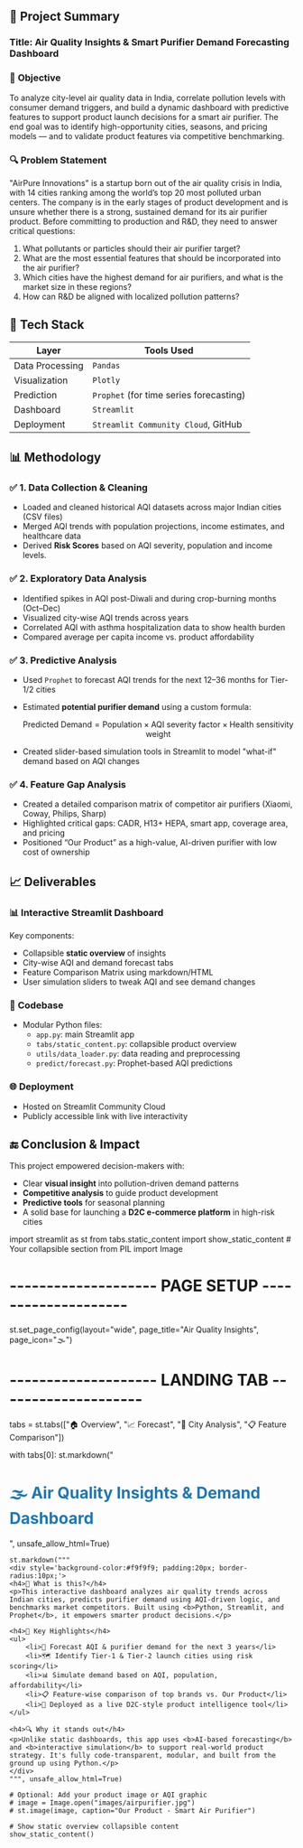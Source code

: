 ## 📘 Project Summary

### **Title**: Air Quality Insights & Smart Purifier Demand Forecasting Dashboard

### 🧩 **Objective**
To analyze city-level air quality data in India, correlate pollution levels with consumer demand triggers, and build a dynamic dashboard with predictive features to support product launch decisions for a smart air purifier. The end goal was to identify high-opportunity cities, seasons, and pricing models — and to validate product features via competitive benchmarking.

### 🔍 **Problem Statement**
"AirPure Innovations" is a startup born out of the air quality crisis in India, with 14 cities ranking among the world’s top 20 most polluted urban centers. The company is in the early stages of product development and is unsure whether there is a strong, sustained demand for its air purifier product. Before committing to production and R&D, they need to answer critical questions:
1. What pollutants or particles should their air purifier target?
2. What are the most essential features that should be incorporated into the air purifier?
3. Which cities have the highest demand for air purifiers, and what is the market size in these regions?
4. How can R&D be aligned with localized pollution patterns?

## 🔧 Tech Stack

| Layer           | Tools Used                              |
| --------------- | --------------------------------------- |
| Data Processing | `Pandas`                      |
| Visualization   | `Plotly`      |
| Prediction      | `Prophet` (for time series forecasting) |
| Dashboard       | `Streamlit`       |
| Deployment      | `Streamlit Community Cloud`, GitHub     |


## 📊 Methodology
### ✅ **1. Data Collection & Cleaning**
* Loaded and cleaned historical AQI datasets across major Indian cities (CSV files)
* Merged AQI trends with population projections, income estimates, and healthcare data
* Derived **Risk Scores** based on AQI severity, population and income levels.

### ✅ **2. Exploratory Data Analysis**
* Identified spikes in AQI post-Diwali and during crop-burning months (Oct–Dec)
* Visualized city-wise AQI trends across years
* Correlated AQI with asthma hospitalization data to show health burden
* Compared average per capita income vs. product affordability

### ✅ **3. Predictive Analysis**
* Used `Prophet` to forecast AQI trends for the next 12–36 months for Tier-1/2 cities

* Estimated **potential purifier demand** using a custom formula:

  $$
  \text{Predicted Demand} = \text{Population} \times \text{AQI severity factor} \times \text{Health sensitivity weight}
  $$

* Created slider-based simulation tools in Streamlit to model "what-if" demand based on AQI changes

### ✅ **4. Feature Gap Analysis**
* Created a detailed comparison matrix of competitor air purifiers (Xiaomi, Coway, Philips, Sharp)
* Highlighted critical gaps: CADR, H13+ HEPA, smart app, coverage area, and pricing
* Positioned “Our Product” as a high-value, AI-driven purifier with low cost of ownership


## 📈 Deliverables
### 📊 **Interactive Streamlit Dashboard**
Key components:
* Collapsible **static overview** of insights
* City-wise AQI and demand forecast tabs
* Feature Comparison Matrix using markdown/HTML
* User simulation sliders to tweak AQI and see demand changes

### 📁 **Codebase**
* Modular Python files:
  * `app.py`: main Streamlit app
  * `tabs/static_content.py`: collapsible product overview
  * `utils/data_loader.py`: data reading and preprocessing
  * `predict/forecast.py`: Prophet-based AQI predictions

### 🌐 **Deployment**
* Hosted on Streamlit Community Cloud
* Publicly accessible link with live interactivity

## 🔚 Conclusion & Impact
This project empowered decision-makers with:
* Clear **visual insight** into pollution-driven demand patterns
* **Competitive analysis** to guide product development
* **Predictive tools** for seasonal planning
* A solid base for launching a **D2C e-commerce platform** in high-risk cities

import streamlit as st
from tabs.static_content import show_static_content  # Your collapsible section
from PIL import Image

# -------------------- PAGE SETUP --------------------
st.set_page_config(layout="wide", page_title="Air Quality Insights", page_icon="🌫️")

# -------------------- LANDING TAB --------------------
tabs = st.tabs(["🏠 Overview", "📈 Forecast", "🌆 City Analysis", "📋 Feature Comparison"])

with tabs[0]:
    st.markdown("<h1 style='color:#1f77b4;'>🌫️ Air Quality Insights & Demand Dashboard</h1>", unsafe_allow_html=True)

    st.markdown("""
    <div style='background-color:#f9f9f9; padding:20px; border-radius:10px;'>
    <h4>🧠 What is this?</h4>
    <p>This interactive dashboard analyzes air quality trends across Indian cities, predicts purifier demand using AQI-driven logic, and benchmarks market competitors. Built using <b>Python, Streamlit, and Prophet</b>, it empowers smarter product decisions.</p>

    <h4>🚀 Key Highlights</h4>
    <ul>
        <li>🔮 Forecast AQI & purifier demand for the next 3 years</li>
        <li>🗺️ Identify Tier-1 & Tier-2 launch cities using risk scoring</li>
        <li>📊 Simulate demand based on AQI, population, affordability</li>
        <li>📋 Feature-wise comparison of top brands vs. Our Product</li>
        <li>📱 Deployed as a live D2C-style product intelligence tool</li>
    </ul>

    <h4>🔍 Why it stands out</h4>
    <p>Unlike static dashboards, this app uses <b>AI-based forecasting</b> and <b>interactive simulation</b> to support real-world product strategy. It's fully code-transparent, modular, and built from the ground up using Python.</p>
    </div>
    """, unsafe_allow_html=True)

    # Optional: Add your product image or AQI graphic
    # image = Image.open("images/airpurifier.jpg")
    # st.image(image, caption="Our Product - Smart Air Purifier")

    # Show static overview collapsible content
    show_static_content()


